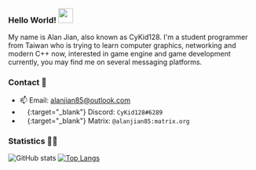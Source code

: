 ### Hello World! <img src="https://raw.githubusercontent.com/MartinHeinz/MartinHeinz/master/wave.gif" width="30px">

My name is Alan Jian, also known as CyKid128. I'm a student programmer from Taiwan who is trying to learn computer graphics, networking and modern C++ now, interested in game engine and game development currently, you may find me on several messaging platforms.

### Contact 📝

- 📫 Email: alanjian85@outlook.com
- [<img src="discord.ico" width="15px">](https://discord.com/){:target="_blank"}
 Discord: `CyKid128#6289`
- [<img src="https://matrix.org/favicon-32x32.png" width="15px">](https://matrix.org/){:target="_blank"}
 Matrix: `@alanjian85:matrix.org`

### Statistics 🔭🔭

![GitHub stats](https://github-readme-stats.vercel.app/api?username=alanjian85)
[![Top Langs](https://github-readme-stats.vercel.app/api/top-langs/?username=alanjian85)](https://github.com/anuraghazra/github-readme-stats)